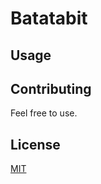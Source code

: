 # Batatabit

## Usage

## Contributing
Feel free to use.

## License
[MIT](https://choosealicense.com/licenses/mit/)
